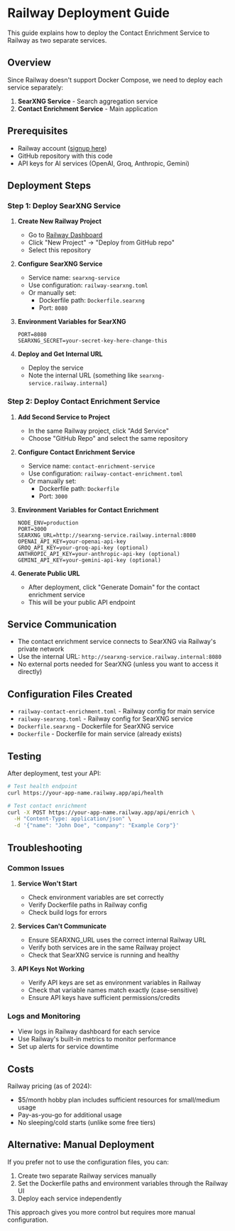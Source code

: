 # Railway Deployment Guide

This guide explains how to deploy the Contact Enrichment Service to Railway as two separate services.

## Overview

Since Railway doesn't support Docker Compose, we need to deploy each service separately:

1. **SearXNG Service** - Search aggregation service
2. **Contact Enrichment Service** - Main application

## Prerequisites

- Railway account ([signup here](https://railway.app))
- GitHub repository with this code
- API keys for AI services (OpenAI, Groq, Anthropic, Gemini)

## Deployment Steps

### Step 1: Deploy SearXNG Service

1. **Create New Railway Project**
   - Go to [Railway Dashboard](https://railway.app/dashboard)
   - Click "New Project" → "Deploy from GitHub repo"
   - Select this repository

2. **Configure SearXNG Service**
   - Service name: `searxng-service`
   - Use configuration: `railway-searxng.toml`
   - Or manually set:
     - Dockerfile path: `Dockerfile.searxng`
     - Port: `8080`

3. **Environment Variables for SearXNG**
   ```
   PORT=8080
   SEARXNG_SECRET=your-secret-key-here-change-this
   ```

4. **Deploy and Get Internal URL**
   - Deploy the service
   - Note the internal URL (something like `searxng-service.railway.internal`)

### Step 2: Deploy Contact Enrichment Service

1. **Add Second Service to Project**
   - In the same Railway project, click "Add Service"
   - Choose "GitHub Repo" and select the same repository

2. **Configure Contact Enrichment Service**
   - Service name: `contact-enrichment-service`
   - Use configuration: `railway-contact-enrichment.toml`
   - Or manually set:
     - Dockerfile path: `Dockerfile`
     - Port: `3000`

3. **Environment Variables for Contact Enrichment**
   ```
   NODE_ENV=production
   PORT=3000
   SEARXNG_URL=http://searxng-service.railway.internal:8080
   OPENAI_API_KEY=your-openai-api-key
   GROQ_API_KEY=your-groq-api-key (optional)
   ANTHROPIC_API_KEY=your-anthropic-api-key (optional)
   GEMINI_API_KEY=your-gemini-api-key (optional)
   ```

4. **Generate Public URL**
   - After deployment, click "Generate Domain" for the contact enrichment service
   - This will be your public API endpoint

## Service Communication

- The contact enrichment service connects to SearXNG via Railway's private network
- Use the internal URL: `http://searxng-service.railway.internal:8080`
- No external ports needed for SearXNG (unless you want to access it directly)

## Configuration Files Created

- `railway-contact-enrichment.toml` - Railway config for main service
- `railway-searxng.toml` - Railway config for SearXNG service  
- `Dockerfile.searxng` - Dockerfile for SearXNG service
- `Dockerfile` - Dockerfile for main service (already exists)

## Testing

After deployment, test your API:

```bash
# Test health endpoint
curl https://your-app-name.railway.app/api/health

# Test contact enrichment
curl -X POST https://your-app-name.railway.app/api/enrich \
  -H "Content-Type: application/json" \
  -d '{"name": "John Doe", "company": "Example Corp"}'
```

## Troubleshooting

### Common Issues

1. **Service Won't Start**
   - Check environment variables are set correctly
   - Verify Dockerfile paths in Railway config
   - Check build logs for errors

2. **Services Can't Communicate**
   - Ensure SEARXNG_URL uses the correct internal Railway URL
   - Verify both services are in the same Railway project
   - Check that SearXNG service is running and healthy

3. **API Keys Not Working**
   - Verify API keys are set as environment variables in Railway
   - Check that variable names match exactly (case-sensitive)
   - Ensure API keys have sufficient permissions/credits

### Logs and Monitoring

- View logs in Railway dashboard for each service
- Use Railway's built-in metrics to monitor performance
- Set up alerts for service downtime

## Costs

Railway pricing (as of 2024):
- $5/month hobby plan includes sufficient resources for small/medium usage
- Pay-as-you-go for additional usage
- No sleeping/cold starts (unlike some free tiers)

## Alternative: Manual Deployment

If you prefer not to use the configuration files, you can:

1. Create two separate Railway services manually
2. Set the Dockerfile paths and environment variables through the Railway UI
3. Deploy each service independently

This approach gives you more control but requires more manual configuration. 

